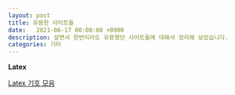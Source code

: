 ```yaml
---
layout: post
title: 유용한 사이트들
date:   2021-06-17 00:00:00 +0900
description: 살면서 한번이라도 유용했던 사이트들에 대해서 정리해 보았습니다.
categories: 기타
---
```


**Latex**

[Latex 기호 모음](https://jjycjnmath.tistory.com/117)
